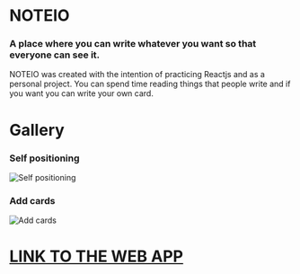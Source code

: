 # NOTEIO

### A place where you can write whatever you want so that everyone can see it.

NOTEIO was created with the intention of practicing Reactjs and as a personal project. You can spend time reading things that people write and if you want you can write your own card.

# Gallery
### Self positioning
![Self positioning](https://github.com/JavaNigga/Note.io/blob/master/Galery/autoposicionamiento.gif?raw=truef)

### Add cards
![Add cards](https://github.com/JavaNigga/Note.io/blob/master/Galery/crearcarta.gif?raw=true)

# [LINK TO THE WEB APP](https://pages.github.com/)
